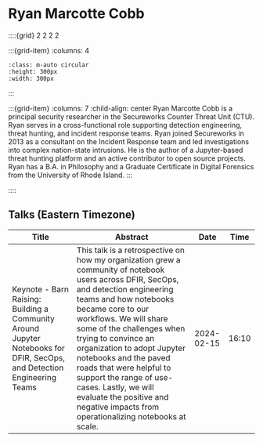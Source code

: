 # Ryan Marcotte Cobb

::::{grid} 2 2 2 2

:::{grid-item}
:columns: 4

```{image} ../images/speakers/RyanMarcotteCobb.png
:class: m-auto circular
:height: 300px
:width: 300px
```

:::

:::{grid-item}
:columns: 7
:child-align: center
Ryan Marcotte Cobb is a principal security researcher in the Secureworks Counter Threat Unit (CTU). Ryan serves in a cross-functional role supporting detection engineering, threat hunting, and incident response teams. Ryan joined Secureworks in 2013 as a consultant on the Incident Response team and led investigations into complex nation-state intrusions. He is the author of a Jupyter-based threat hunting platform and an active contributor to open source projects. Ryan has a B.A. in Philosophy and a Graduate Certificate in Digital Forensics from the University of Rhode Island.
:::

::::

## Talks (Eastern Timezone)

| Title | Abstract | Date | Time |
| ----- | -------- | ---- | ---- |
| Keynote - Barn Raising: Building a Community Around Jupyter Notebooks for DFIR, SecOps, and Detection Engineering Teams | This talk is a retrospective on how my organization grew a community of notebook users across DFIR, SecOps, and detection engineering teams and how notebooks became core to our workflows. We will share some of the challenges when trying to convince an organization to adopt Jupyter notebooks and the paved roads that were helpful to support the range of use-cases. Lastly, we will evaluate the positive and negative impacts from operationalizing notebooks at scale. | 2024-02-15 | 16:10 |
